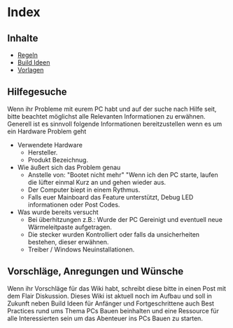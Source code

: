 # Index

## Inhalte

- [Regeln](https://www.reddit.com/r/PCBaumeister/wiki/index/regeln)
- [Build Ideen](https://www.reddit.com/r/PCBaumeister/wiki/index/builds)
- [Vorlagen](https://www.reddit.com/r/PCBaumeister/wiki/index/templates)

## Hilfegesuche
Wenn ihr Probleme mit eurem PC habt und auf der suche nach Hilfe seit, bitte beachtet möglichst alle Relevanten Informationen zu erwähnen.\
Generell ist es sinnvoll folgende Informationen bereitzustellen wenn es um ein Hardware Problem geht

- Verwendete Hardware
    - Hersteller.
    - Produkt Bezeichnug.
- Wie äußert sich das Problem genau
    - Anstelle von: "Bootet nicht mehr"
    "Wenn ich den PC starte, laufen die lüfter einmal Kurz an und gehen wieder aus.
    - Der Computer biept in einem Rythmus.
    - Falls euer Mainboard das Feature unterstützt, Debug LED informationen oder Post Codes.
- Was wurde bereits versucht
    - Bei überhitzungen z.B.: Wurde der PC Gereinigt und eventuell neue Wärmeleitpaste aufgetragen.
    - Die stecker wurden Kontrolliert oder falls da unsicherheiten bestehen, dieser erwähnen.
    - Treiber / Windows Neuinstallationen.

## Vorschläge, Anregungen und Wünsche
Wenn ihr Vorschläge für das Wiki habt, schreibt diese bitte in einen Post mit dem Flair Diskussion.
Dieses Wiki ist aktuell noch im Aufbau und soll in Zukunft neben Build Ideen für Anfänger und Fortgeschrittene auch Best Practices rund ums Thema PCs Bauen beinhalten und eine Ressource für alle Interessierten sein um das Abenteuer ins PCs Bauen zu starten.